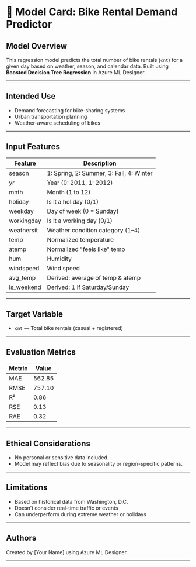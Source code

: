 # 🧾 Model Card: Bike Rental Demand Predictor

## Model Overview

This regression model predicts the total number of bike rentals (`cnt`) for a given day based on weather, season, and calendar data. Built using **Boosted Decision Tree Regression** in Azure ML Designer.

---

## Intended Use

- Demand forecasting for bike-sharing systems
- Urban transportation planning
- Weather-aware scheduling of bikes

---

## Input Features

| Feature | Description |
|---------|-------------|
| season | 1: Spring, 2: Summer, 3: Fall, 4: Winter |
| yr | Year (0: 2011, 1: 2012) |
| mnth | Month (1 to 12) |
| holiday | Is it a holiday (0/1) |
| weekday | Day of week (0 = Sunday) |
| workingday | Is it a working day (0/1) |
| weathersit | Weather condition category (1–4) |
| temp | Normalized temperature |
| atemp | Normalized "feels like" temp |
| hum | Humidity |
| windspeed | Wind speed |
| avg_temp | Derived: average of temp & atemp |
| is_weekend | Derived: 1 if Saturday/Sunday |

---

## Target Variable

- `cnt` — Total bike rentals (casual + registered)

---

## Evaluation Metrics

| Metric | Value |
|--------|-------|
| MAE    | 562.85 |
| RMSE   | 757.10 |
| R²     | 0.86 |
| RSE    | 0.13 |
| RAE    | 0.32 |

---

## Ethical Considerations

- No personal or sensitive data included.
- Model may reflect bias due to seasonality or region-specific patterns.

---

## Limitations

- Based on historical data from Washington, D.C.
- Doesn’t consider real-time traffic or events
- Can underperform during extreme weather or holidays

---

## Authors

Created by [Your Name] using Azure ML Designer.

---

